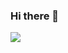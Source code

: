 ### Hi there 👋
<img
  align="center"
  src="https://github-readme-stats.vercel.app/api/?username=rebelchris&theme=dracula"
/>

<!--
**EricOlaf/ericolaf** is a ✨ _special_ ✨ repository because its `README.md` (this file) appears on your GitHub profile.

Here are some ideas to get you started:

- 🔭 I’m currently working on ...
- 🌱 I’m currently learning ...
- 👯 I’m looking to collaborate on ...
- 🤔 I’m looking for help with ...
- 💬 Ask me about ...
- 📫 How to reach me: ...
- 😄 Pronouns: ...
- ⚡ Fun fact: ...
-->
